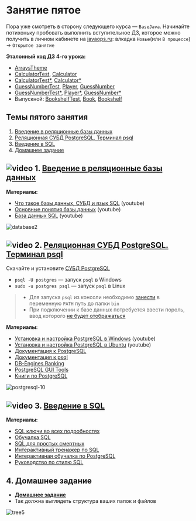 # Занятие пятое

Пора уже смотреть в сторону следующего курса — `BaseJava`. Начинайте потихоньку пробовать выполнить вступительное ДЗ, которое можно получить в личном кабинете на [javaops.ru](https://javaops.ru/): влкадка `Новые`(или `В процессе`) → `Открытое занятие`

**Эталонный код ДЗ 4-го урока:**
- [ArraysTheme](https://drive.google.com/file/d/1eGOIp7FJ2e-hCxyzLofI0XvDfIj-f7xP/view?usp=sharing)
- [CalculatorTest](https://drive.google.com/file/d/1KUHnC5k5e3Jv0cQeXUyLHbNPGgxB6qwT/view?usp=sharing), [Calculator](https://drive.google.com/file/d/1AoLJlPgtJFsh3-NjylTCjxfVWacroPof/view?usp=sharing)
- [CalculatorTest*](https://drive.google.com/file/d/1uUHVlfNdkfAl9LdG9Bd_ff0XtLNIGL2L/view?usp=sharing), [Calculator*](https://drive.google.com/file/d/1tbRorYRoYLovekaHerV6yh8dGR8FFTY7/view?usp=sharing)
- [GuessNumberTest](https://drive.google.com/file/d/19i1GZWPFCGQqXYMBg5dlWBefHRw_dtdT/view?usp=sharing), [Player](https://drive.google.com/file/d/13FrnxhgBWjSdpUCTeZ3aZ6H8SNoITtWD/view?usp=sharing), [GuessNumber](https://drive.google.com/file/d/1-3rNgJTKj-5S5wlfi7FJW2fPE2sYw8Yh/view?usp=sharing)
- [GuessNumberTest*](https://drive.google.com/file/d/15cMQHqp8_Ljy6Cz6TyC6Vn5XVGhjeU-6/view?usp=sharing), [Player*](https://drive.google.com/file/d/1iO5-CCU2uE3x1RbjgukpyPvPn0s8y2Vz/view?usp=sharing), [GuessNumber*](https://drive.google.com/file/d/1pEEyzwzMlIT_BTenB6ESCtUN3-wkzZ9H/view?usp=sharing)
- Выпускной: [BookshelfTest](https://drive.google.com/file/d/1z12bzUUJVVR-64CgsWUcXEGkIrQ8zA3u/view?usp=sharing), [Book](https://drive.google.com/file/d/1qIIZgCG0GL0QTxBPGmv4cIjuikofLpX3/view?usp=sharing), [Bookshelf](https://drive.google.com/file/d/1k2JdlQjcSMozEvCKNrXMfbkweL1ZLJ7b/view?usp=sharing)

## Темы пятого занятия
1. [Введение в реляционные базы данных](#1)
1. [Реляционная СУБД PostgreSQL. Терминал psql](#2)
1. [Введение в SQL](#3)
1. [Домашнее задание](#4)

## ![video](https://user-images.githubusercontent.com/29703461/81982928-d556fb00-9632-11ea-9794-ea198832d674.png) <a name="1">1. [Введение в реляционные базы данных](https://drive.google.com/file/d/16JpQcAwKyhFQkh0D6et2RMVXx2fUFBkc/view?usp=sharing)</a>

**Материалы:**
- [Что такое базы данных, СУБД и язык SQL](https://youtu.be/GbogxIMRy-o) (youtube)
- [Основные понятия базы данных](https://youtu.be/pHjGiwhitwQ) (youtube)
- [База данных SQL](https://youtu.be/kUFDvZVETKM) (youtube)

![database2](https://user-images.githubusercontent.com/29703461/40881632-64b2d3a4-66d4-11e8-842e-366d29c783f2.png)

## ![video](https://user-images.githubusercontent.com/29703461/81982928-d556fb00-9632-11ea-9794-ea198832d674.png) <a name="2">2. [Реляционная СУБД PostgreSQL. Терминал psql](https://drive.google.com/file/d/1GQulzZEjzfvbOVcK7rXagprbpkMm0rg5/view?usp=sharing)</a>
Скачайте и установите [СУБД PostgreSQL](https://www.postgresql.org/download)

- `psql -U postgres` — запуск `psql` в Windows
- `sudo -u postgres psql` — запуск `psql` в Linux

> - Для запуска `psql` из консоли необходимо [занести](https://bestprogrammer.ru/baza-dannyh/podklyuchitsya-k-komandnoj-stroke-bazy-dannyh-postgresql-windows) в переменную `PATH` путь до папки `bin`
> - При подключении к базе данных потребуется ввести пороль, ввод которого [не будет отображаться](https://stackru.com/questions/847564/psql-nevozmozhno-vvesti-parol)

**Материалы:**
- [Установка и настройка PostgreSQL в Windows](https://youtu.be/aLDMDR8FKuk) (youtube)
- [Установка и настройка PostgreSQL в Ubuntu](https://youtu.be/n4sNHdnXj6Q) (youtube)
- [Документация к PostgreSQL](https://postgrespro.ru/docs/postgresql/15/index)
- [Документация к psql](https://postgrespro.ru/docs/postgresql/15/app-psql) 
- [DB-Engines Ranking](https://db-engines.com/en/ranking)
- [PostgreSQL GUI Tools](https://wiki.postgresql.org/wiki/Community_Guide_to_PostgreSQL_GUI_Tools)
- [Книги по PostgreSQL](https://postgrespro.ru/education/books)

![postgresql-10](https://user-images.githubusercontent.com/29703461/40881654-c0325af6-66d4-11e8-9a40-b7de3fb24f7b.png)

## ![video](https://user-images.githubusercontent.com/29703461/81982928-d556fb00-9632-11ea-9794-ea198832d674.png) <a name="3">3. [Введение в SQL](https://drive.google.com/file/d/1NTxcqFXVFgEHcQGNhX8GkchXgdvFs-g3/view?usp=sharing)</a>

**Материалы:**
- [SQL ключи во всех подробностях](https://habr.com/company/oleg-bunin/blog/348172/)
- [Обучалка SQL](http://www.sql-ex.ru/)
- [SQL для простых смертных](https://ozon.ru/t/9oR10jk)
- [Интерактивный тренажер по SQL](https://stepik.org/course/63054/promo)
- [Интерактивная обучалка по PostgreSQL](https://www.pgexercises.com/)
- [Руководство по стилю SQL](https://www.sqlstyle.guide/ru/)

## <a name="4">4. Домашнее задание</a>
- [**Домашнее задание**](https://docs.google.com/document/d/1f7JXmsZ0ZF7ECw814GzgG7BcpEDZvhbO8vBbWbiab3w/edit?usp=sharing)
- Так должна выглядеть структура ваших папок и файлов

![tree5](https://github.com/ichimax/startjava/assets/29703461/08d0ef60-0c64-440e-ab80-8eb3e19aa3dc)
